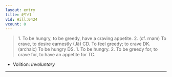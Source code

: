 ```yaml
---
layout: entry
title: རྔབ་√1
vid: Hill:0424
vcount: 0
---
```

> 1\. To be hungry, to be greedy, have a craving appetite\. 2\. (cf\. rnam) To crave, to desire earnestly (Jä) CD\. To feel greedy; to crave DK\. (archaic) To be hungry DS\. 1\. To be hungry\. 2\. To be greedy for, to crave for, to have an appetite for TC\.

* Volition: _Involuntary_

---

